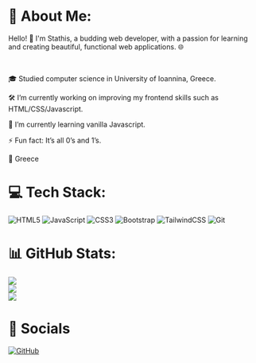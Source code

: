 

# 💫 About Me:

Hello! 👋 I'm Stathis, a budding web developer, with a passion for learning and creating beautiful, functional web applications. 🌐

<br>

🎓 Studied computer science in University of Ioannina, Greece.

🛠️ I’m currently working on improving my frontend skills such as HTML/CSS/Javascript.

🌱 I’m currently learning vanilla Javascript.

⚡ Fun fact: It’s all 0’s and 1’s.

📍 Greece



# 💻 Tech Stack:
![HTML5](https://img.shields.io/badge/html5-%23E34F26.svg?style=for-the-badge&logo=html5&logoColor=white) ![JavaScript](https://img.shields.io/badge/javascript-%23323330.svg?style=for-the-badge&logo=javascript&logoColor=%23F7DF1E) ![CSS3](https://img.shields.io/badge/css3-%231572B6.svg?style=for-the-badge&logo=css3&logoColor=white) ![Bootstrap](https://img.shields.io/badge/bootstrap-%238511FA.svg?style=for-the-badge&logo=bootstrap&logoColor=white) ![TailwindCSS](https://img.shields.io/badge/tailwindcss-%2338B2AC.svg?style=for-the-badge&logo=tailwind-css&logoColor=white) ![Git](https://img.shields.io/badge/git-%23F05033.svg?style=for-the-badge&logo=git&logoColor=white)
# 📊 GitHub Stats:
![](https://github-readme-stats.vercel.app/api?username=StathisKotanidis&theme=dark&hide_border=false&include_all_commits=false&count_private=false)<br/>
![](https://github-readme-streak-stats.herokuapp.com/?user=StathisKotanidis&theme=dark&hide_border=false)<br/>
![](https://github-readme-stats.vercel.app/api/top-langs/?username=StathisKotanidis&theme=dark&hide_border=false&include_all_commits=false&count_private=false&layout=compact)

# 🔗 Socials
<a href="https://github.com/StathisKotanidis">
  <img src="https://img.shields.io/badge/GitHub-000000?style=for-the-badge&logo=github&logoColor=white" alt="GitHub">
</a>

<!-- Proudly created with GPRM ( https://gprm.itsvg.in ) -->
